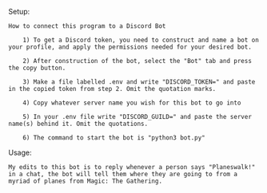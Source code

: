 Setup: 

	How to connect this program to a Discord Bot

		1) To get a Discord token, you need to construct and name a bot on your profile, and apply the permissions needed for your desired bot.

		2) After construction of the bot, select the "Bot" tab and press the copy button.

		3) Make a file labelled .env and write "DISCORD_TOKEN=" and paste in the copied token from step 2. Omit the quotation marks.

		4) Copy whatever server name you wish for this bot to go into 

		5) In your .env file write "DISCORD_GUILD=" and paste the server name(s) behind it. Omit the quotations.

		6) The command to start the bot is "python3 bot.py"


Usage:

	My edits to this bot is to reply whenever a person says "Planeswalk!" in a chat, the bot will tell them where they are going to from a 
	myriad of planes from Magic: The Gathering. 
